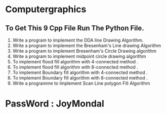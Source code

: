 # Computergraphics
## To Get This 9 Cpp File Run The Python File.
1.	Write a program to implement the DDA line Drawing Algorithm.
2.	Write a program to implement the Bresenham's Line drawing Algorithm
3.	Write a program to implement Bresenham's Circle Drawing algorithm
4.	Write a program to implement midpoint circle drawing algorithm
5.	To implement flood fill algorithm with 4-connected method .
6.	To implement flood fill algorithm with 8-connected method .
7.	To implement Boundary fill algorithm with 4-connected method .
8.	To implement Boundary fill algorithm with 8-connected method .
9.	Write a programme to Implement Scan Line polygon Fill Algorithm


# PassWord :  JoyMondal
